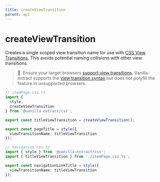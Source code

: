 ```yaml
---
title: createViewTransition
parent: api
---
```


# createViewTransition

Creates a single scoped view transition name for use with [CSS View Transitions].
This avoids potential naming collisions with other view transitions.

> 🚧&nbsp;&nbsp;Ensure your target browsers [support view transitions].
> Vanilla-extract supports the [view transition syntax][css view transitions] but does not polyfill the feature in unsupported browsers.

```ts compiled
// itemPage.css.ts
import {
  style,
  createViewTransition
} from '@vanilla-extract/css';

export const titleViewTransition = createViewTransition();

export const pageTitle = style({
  viewTransitionName: titleViewTransition
});

// navigation.css.ts
import { style } from '@vanilla-extract/css';
import { titleViewTransition } from './itemPage.css.ts';

export const navigationLinkTitle = style({
  viewTransitionName: titleViewTransition
});
```

[css view transitions]: https://developer.mozilla.org/en-US/docs/Web/API/View_Transitions_API#css_additions
[support view transitions]: https://caniuse.com/view-transitions
